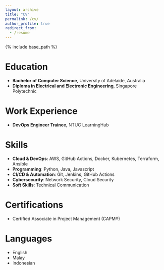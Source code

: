 ```yaml
---
layout: archive
title: "CV"
permalink: /cv/
author_profile: true
redirect_from:
  - /resume
---
```


{% include base_path %}

Education
======
* **Bachelor of Computer Science**, University of Adelaide, Australia  
* **Diploma in Electrical and Electronic Engineering**, Singapore Polytechnic  

Work Experience
======
* **DevOps Engineer Trainee**, NTUC LearningHub 

Skills
======
* **Cloud & DevOps**: AWS, GitHub Actions, Docker, Kubernetes, Terraform, Ansible  
* **Programming**: Python, Java, Javascript
* **CI/CD & Automation**: Git, Jenkins, GitHub Actions  
* **Cybersecurity**: Network Security, Cloud Security
* **Soft Skills**: Technical Communication

Certifications
======
* Certified Associate in Project Management (CAPM®)

Languages
======
* English
* Malay
* Indonesian
